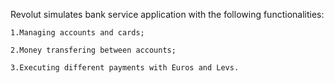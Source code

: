 Revolut simulates bank service application with the following functionalities:

    1.Managing accounts and cards;

    2.Money transfering between accounts;

    3.Executing different payments with Euros and Levs.
